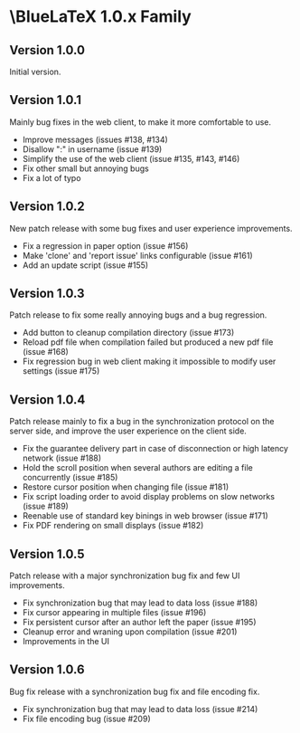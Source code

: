 \BlueLaTeX 1.0.x Family
=======================

Version 1.0.0
-------------

Initial version.

Version 1.0.1
-------------

Mainly bug fixes in the web client, to make it more comfortable to use.

 - Improve messages (issues #138, #134)
 - Disallow ":" in username (issue #139)
 - Simplify the use of the web client (issue #135, #143, #146)
 - Fix other small but annoying bugs
 - Fix a lot of typo

Version 1.0.2
-------------

New patch release with some bug fixes and user experience improvements.

 - Fix a regression in paper option (issue #156)
 - Make 'clone' and 'report issue' links configurable (issue #161)
 - Add an update script (issue #155)

Version 1.0.3
-------------

Patch release to fix some really annoying bugs and a bug regression.

 - Add button to cleanup compilation directory (issue #173)
 - Reload pdf file when compilation failed but produced a new pdf file (issue #168)
 - Fix regression bug in web client making it impossible to modify user settings (issue #175)

Version 1.0.4
-------------

Patch release mainly to fix a bug in the synchronization protocol on the server side, and improve the user experience on the client side.

 - Fix the guarantee delivery part in case of disconnection or high latency network (issue #188)
 - Hold the scroll position when several authors are editing a file concurrently (issue #185)
 - Restore cursor position when changing file (issue #181)
 - Fix script loading order to avoid display problems on slow networks (issue #189)
 - Reenable use of standard key binings in web browser (issue #171)
 - Fix PDF rendering on small displays (issue #182)

Version 1.0.5
-------------

Patch release with a major synchronization bug fix and few UI improvements.

 - Fix synchronization bug that may lead to data loss (issue #188)
 - Fix cursor appearing in multiple files (issue #196)
 - Fix persistent cursor after an author left the paper (issue #195)
 - Cleanup error and wraning upon compilation (issue #201)
 - Improvements in the UI

Version 1.0.6
-------------

Bug fix release with a synchronization bug fix and file encoding fix.

 - Fix synchronization bug that may lead to data loss (issue #214)
 - Fix file encoding bug (issue #209)
